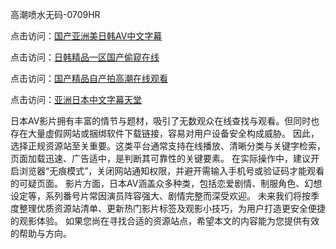 高潮喷水无码-0709HR

点击访问：<a href="https://heiliaoe8ajia.pages.dev">国产亚洲美日韩AV中文字幕</a>

点击访问：<a href="https://heiliaoxwd5i8.pages.dev">日韩精品一区国产偷窥在线</a>

点击访问：<a href="https://heiliao2dmwwy.pages.dev">国产精品自产拍高潮在线观看</a>

点击访问：<a href="https://heiliaoxwd5i8.pages.dev">亚洲日本中文字幕天堂</a>


日本AV影片拥有丰富的情节与题材，吸引了无数观众在线查找与观看。但同时也存在大量虚假网站或捆绑软件下载链接，容易对用户设备安全构成威胁。
因此，选择正规资源站至关重要。这类平台通常支持在线播放、清晰分类与关键字检索，页面加载迅速、广告适中，是判断其可靠性的关键要素。
在实际操作中，建议开启浏览器“无痕模式”，关闭网站通知权限，并避开需输入手机号或验证码才能观看的可疑页面。
影片方面，日本AV涵盖众多种类，包括恋爱剧情、制服角色、幻想设定等，系列番号片常因演员阵容强大、剧情完整而深受欢迎。
未来我们将按季度整理优质资源站清单、更新热门影片标签及观影小技巧，为用户打造更安全便捷的观影体验。
如果您尚在寻找合适的资源站点，希望本文的内容能为您提供有效的帮助与方向。

<span style="display:none;">[Canonical link]( https://github.com/vp20250709/425540 ）</span>
